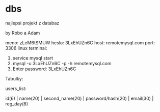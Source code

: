 # dbs
najlepsi projekt z databaz

by Robo a Adam

meno: zLeM6tSMUW
heslo: 3LxEhUZn6C
host: remotemysql.com
port: 3306
linux terminal:
1. service mysql start
2. mysql -u 3LxEhUZn6C -p -h remotemysql.com
3. Enter password: 3LxEhUZn6C


Tabulky:

users_list:

id(6) | name(20) | second_name(20) | password/hash(20) | email(30) | reg_day(8)